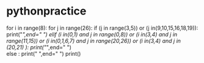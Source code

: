 # pythonpractice
for i in range(8):
    for j in range(26):
        if (j in range(3,5)) or (j in(9,10,15,16,18,19)):
            print("*",end=" ")
        elif (i in(0,1)  and j in range(0,8)) or (i in(3,4) and j in range(11,15)) or (i in(0,1,6,7) and j in range(20,26)) or (i in(3,4) and j in (20,21) ):
             print("*",end=" ")    
        else :
            print(" ",end=" ")
    print()
